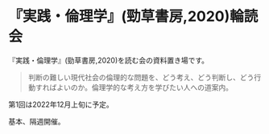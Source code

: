『実践・倫理学』(勁草書房,2020)輪読会
====

『実践・倫理学』(勁草書房,2020)を読む会の資料置き場です。

> 判断の難しい現代社会の倫理的な問題を、どう考え、どう判断し、どう行動すればよいのか。倫理学的な考え方を学びたい人への道案内。

第1回は2022年12月上旬に予定。

基本、隔週開催。
